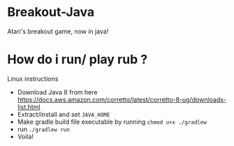 # Breakout-Java
Atari's breakout game, now in java!

# How do i run/ play rub ?
Linux instructions
- Download Java 8 from here https://docs.aws.amazon.com/corretto/latest/corretto-8-ug/downloads-list.html
- Extract/install and set `JAVA_HOME`
- Make gradle build file executable by running `chmod u+x ./gradlew`
- run `./gradlew run`
- Voila!
